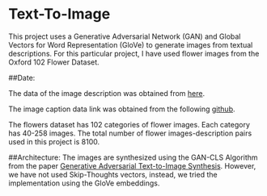 # Text-To-Image           

This project uses a Generative Adversarial Network (GAN) and Global Vectors for Word Representation (GloVe) to generate images from textual descriptions.  For this particular project, I have used flower images from the Oxford 102 Flower Dataset.


##Date:

The data of the image description was obtained from [here](https://drive.google.com/file/d/0B0ywwgffWnLLcms2WWJQRFNSWXM/view). 

The image caption data link was obtained from the following [github](https://github.com/zsdonghao/text-to-image).

The flowers dataset has 102 categories of flower images. Each category has 40-258 images. The total number of flower images-description pairs used in this project is 8100.


##Architecture:
The images are synthesized using the GAN-CLS Algorithm from the paper [Generative Adversarial Text-to-Image Synthesis](http://arxiv.org/abs/1605.05396). However, we have not used Skip-Thoughts vectors, instead, we tried the implementation using the GloVe embeddings.

